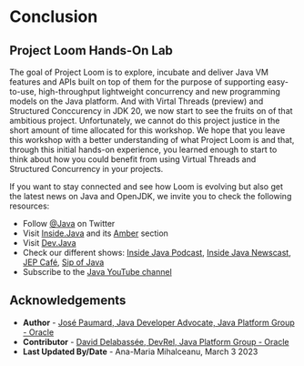 #  Conclusion

## Project Loom Hands-On Lab


The goal of Project Loom is to explore, incubate and deliver Java VM features and APIs built on top of them for the purpose of supporting easy-to-use, high-throughput lightweight concurrency and new programming models on the Java platform. And with Virtal Threads (preview) and Structured Conccurency in JDK 20, we now start to see the fruits on of that ambitious project. Unfortunately, we cannot do this project justice in the short amount of time allocated for this workshop. We hope that you leave this workshop with a better understanding of what Project Loom is and that, through this initial hands-on experience, you learned enough to start to think about how you could benefit from using Virtual Threads and Structured Concurrency in your projects.

If you want to stay connected and see how Loom is evolving but also get the latest news on Java and OpenJDK, we invite you to check the following resources:


* Follow [@Java](https://twitter.com/java) on Twitter
* Visit [Inside.Java](https://inside.java/) and its [Amber](https://inside.java/tag/amber) section
* Visit [Dev.Java](https://dev.java)
* Check our different shows: [Inside Java Podcast](https://inside.java/podcast/), [Inside Java Newscast](https://inside.java/newscast), [JEP Café](https://inside.java/jepcafe), [Sip of Java](https://inside.java/sip)
* Subscribe to the [Java YouTube channel](https://www.youtube.com/java)


## Acknowledgements

* **Author** - [José Paumard, Java Developer Advocate, Java Platform Group - Oracle](https://twitter.com/JosePaumard)
* **Contributor** -  [David Delabassée, DevRel, Java Platform Group - Oracle](https://twitter.com/delabassee)
* **Last Updated By/Date** - Ana-Maria Mihalceanu, March 3 2023